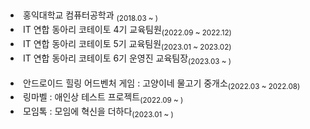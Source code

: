 <h2></h2>

<li>홍익대학교 컴퓨터공학과 <sub>(2018.03 ~ )</sub></li>
<li>IT 연합 동아리 코테이토 4기 교육팀원<sub>(2022.09 ~ 2022.12)</sub></li>
<li>IT 연합 동아리 코테이토 5기 교육팀원<sub>(2023.01 ~ 2023.02)</sub></li>
<li>IT 연합 동아리 코테이토 6기 운영진 교육팀장<sub>(2023.03 ~ )</sub></li>
<br>
<li>안드로이드 힐링 어드벤처 게임 : 고양이네 물고기 중개소<sub>(2022.03 ~ 2022.08)</sub></li>
<li>링마벨 : 애인상 테스트 프로젝트<sub>(2022.09 ~ )</sub></li>
<li>모임톡 : 모임에 혁신을 더하다<sub>(2023.01 ~ )</sub></li>
<h2></h2>
